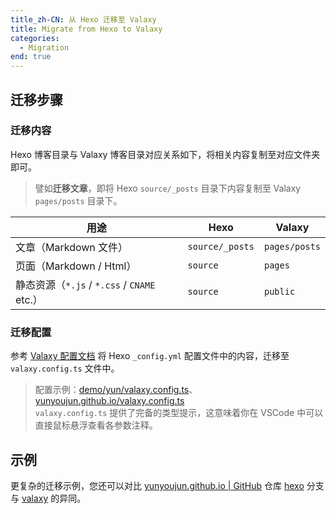 ```yaml
---
title_zh-CN: 从 Hexo 迁移至 Valaxy
title: Migrate from Hexo to Valaxy
categories:
  - Migration
end: true
---
```


## 迁移步骤

### 迁移内容

Hexo 博客目录与 Valaxy 博客目录对应关系如下，将相关内容复制至对应文件夹即可。

> 譬如**迁移文章**，即将 Hexo `source/_posts` 目录下内容复制至 Valaxy `pages/posts` 目录下。

|用途|Hexo|Valaxy|
|---|---|---|
|文章（Markdown 文件）|`source/_posts`|`pages/posts`|
|页面（Markdown / Html）|`source`|`pages`|
|静态资源（`*.js` / `*.css` / `CNAME` etc.）|`source`|`public`|

### 迁移配置

参考 [Valaxy 配置文档](/guide/config) 将 Hexo `_config.yml` 配置文件中的内容，迁移至 `valaxy.config.ts` 文件中。

> 配置示例：[demo/yun/valaxy.config.ts](https://github.com/YunYouJun/valaxy/blob/main/demo/yun/valaxy.config.ts)、[yunyoujun.github.io/valaxy.config.ts](https://github.com/YunYouJun/yunyoujun.github.io/blob/valaxy/valaxy.config.ts)  
> `valaxy.config.ts` 提供了完备的类型提示，这意味着你在 VSCode 中可以直接鼠标悬浮查看各参数注释。

## 示例

更复杂的迁移示例，您还可以对比 [yunyoujun.github.io | GitHub](https://github.com/YunYouJun/yunyoujun.github.io) 仓库 [hexo](https://github.com/YunYouJun/yunyoujun.github.io/tree/hexo) 分支与 [valaxy](https://github.com/YunYouJun/yunyoujun.github.io/tree/valaxy) 的异同。
